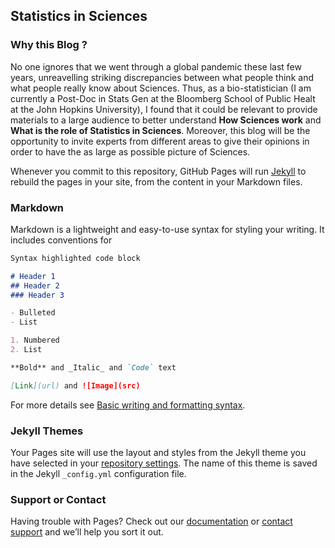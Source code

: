 ## Statistics in Sciences

### Why this Blog ?  

No one ignores that we went through a global pandemic these last few years, unreavelling striking discrepancies between what people think and what people really know about Sciences. Thus, as a bio-statistician (I am currently a Post-Doc in Stats Gen at the Bloomberg School of Public Healt at the John Hopkins University), I found that it could be relevant to provide materials to a large audience to better understand **How Sciences work** and **What is the role of Statistics in Sciences**. Moreover, this blog will be the opportunity to invite experts from different areas to give their opinions in order to have the as large as possible picture of Sciences.

Whenever you commit to this repository, GitHub Pages will run [Jekyll](https://jekyllrb.com/) to rebuild the pages in your site, from the content in your Markdown files.

### Markdown

Markdown is a lightweight and easy-to-use syntax for styling your writing. It includes conventions for

```markdown
Syntax highlighted code block

# Header 1
## Header 2
### Header 3

- Bulleted
- List

1. Numbered
2. List

**Bold** and _Italic_ and `Code` text

[Link](url) and ![Image](src)
```

For more details see [Basic writing and formatting syntax](https://docs.github.com/en/github/writing-on-github/getting-started-with-writing-and-formatting-on-github/basic-writing-and-formatting-syntax).

### Jekyll Themes

Your Pages site will use the layout and styles from the Jekyll theme you have selected in your [repository settings](https://github.com/lmangnier/SinS/settings/pages). The name of this theme is saved in the Jekyll `_config.yml` configuration file.

### Support or Contact

Having trouble with Pages? Check out our [documentation](https://docs.github.com/categories/github-pages-basics/) or [contact support](https://support.github.com/contact) and we’ll help you sort it out.
